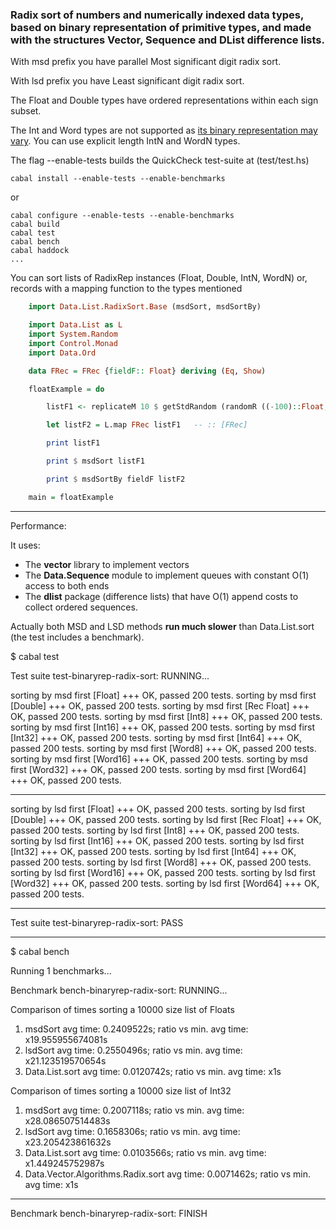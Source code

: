 ### Radix sort of numbers and numerically indexed data types, based on binary representation of primitive types, and made with the structures Vector, Sequence and DList difference lists.

With msd prefix you have parallel Most significant digit radix sort.

With lsd prefix you have Least significant digit radix sort.

The Float and Double types have ordered representations within each sign subset.

The Int and Word types are not supported as [its binary representation may vary](http://www.haskell.org/ghc/docs/7.2.2/html/libraries/ghc-prim-0.2.0.0/GHC-Prim.html#g:1). You can use explicit length IntN and WordN types.

The flag --enable-tests builds the QuickCheck test-suite at (test/test.hs)

    cabal install --enable-tests --enable-benchmarks

or

    cabal configure --enable-tests --enable-benchmarks
    cabal build
    cabal test
    cabal bench
    cabal haddock
    ...

You can sort lists of RadixRep instances (Float, Double, IntN, WordN) or, records with a mapping function to the types mentioned

```haskell
    import Data.List.RadixSort.Base (msdSort, msdSortBy)

    import Data.List as L
    import System.Random
    import Control.Monad
    import Data.Ord

    data FRec = FRec {fieldF:: Float} deriving (Eq, Show)

    floatExample = do

        listF1 <- replicateM 10 $ getStdRandom (randomR ((-100)::Float,100))

        let listF2 = L.map FRec listF1   -- :: [FRec]

        print listF1

        print $ msdSort listF1

        print $ msdSortBy fieldF listF2

    main = floatExample
```
-------------------

Performance:

It uses:

* The __vector__ library to implement vectors
* The __Data.Sequence__ module to implement queues with constant O(1) access to both ends
* The __dlist__ package (difference lists) that have O(1) append costs to collect ordered sequences.

Actually both MSD and LSD methods __run much slower__ than Data.List.sort (the test includes a benchmark).

$ cabal test

Test suite test-binaryrep-radix-sort: RUNNING...

sorting by msd first [Float]
+++ OK, passed 200 tests.
sorting by msd first [Double]
+++ OK, passed 200 tests.
sorting by msd first [Rec Float]
+++ OK, passed 200 tests.
sorting by msd first [Int8]
+++ OK, passed 200 tests.
sorting by msd first [Int16]
+++ OK, passed 200 tests.
sorting by msd first [Int32]
+++ OK, passed 200 tests.
sorting by msd first [Int64]
+++ OK, passed 200 tests.
sorting by msd first [Word8]
+++ OK, passed 200 tests.
sorting by msd first [Word16]
+++ OK, passed 200 tests.
sorting by msd first [Word32]
+++ OK, passed 200 tests.
sorting by msd first [Word64]
+++ OK, passed 200 tests.


-------------------
sorting by lsd first [Float]
+++ OK, passed 200 tests.
sorting by lsd first [Double]
+++ OK, passed 200 tests.
sorting by lsd first [Rec Float]
+++ OK, passed 200 tests.
sorting by lsd first [Int8]
+++ OK, passed 200 tests.
sorting by lsd first [Int16]
+++ OK, passed 200 tests.
sorting by lsd first [Int32]
+++ OK, passed 200 tests.
sorting by lsd first [Int64]
+++ OK, passed 200 tests.
sorting by lsd first [Word8]
+++ OK, passed 200 tests.
sorting by lsd first [Word16]
+++ OK, passed 200 tests.
sorting by lsd first [Word32]
+++ OK, passed 200 tests.
sorting by lsd first [Word64]
+++ OK, passed 200 tests.

-------------------
Test suite test-binaryrep-radix-sort: PASS

-------------------

$ cabal bench

Running 1 benchmarks...

Benchmark bench-binaryrep-radix-sort: RUNNING...

Comparison of times sorting a 10000 size list of Floats

1. msdSort avg time: 0.2409522s; ratio vs min. avg time: x19.955955674081s
2. lsdSort avg time: 0.2550496s; ratio vs min. avg time: x21.123519570654s
3. Data.List.sort avg time: 0.0120742s; ratio vs min. avg time: x1s


Comparison of times sorting a 10000 size list of Int32

1. msdSort avg time: 0.2007118s; ratio vs min. avg time: x28.086507514483s
2. lsdSort avg time: 0.1658306s; ratio vs min. avg time: x23.205423861632s
3. Data.List.sort avg time: 0.0103566s; ratio vs min. avg time: x1.449245752987s
4. Data.Vector.Algorithms.Radix.sort avg time: 0.0071462s; ratio vs min. avg time: x1s

-------------------
Benchmark bench-binaryrep-radix-sort: FINISH
